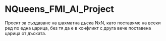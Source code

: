 # NQueens_FMI_AI_Project
Проект за създаване на шахматна дъска NxN, като поставяме на всеки ред по една царица, без тя да е в конфликт с друга вече поставена царица от дъската.

